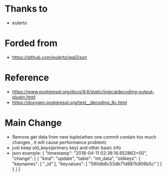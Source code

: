 
Thanks to
============
* eulerto

Forded from
============
* https://github.com/eulerto/wal2json

Reference
=================
* https://www.postgresql.org/docs/9.6/static/logicaldecoding-output-plugin.html
* https://doxygen.postgresql.org/test__decoding_8c.html

Main Change
=================
* Remove get data from new tuple(when one commit contain too much changes , it will cause performance problem)
* just keep old_keys(primary key) and other basic info
* json example:
{
  "timestamp": "2018-04-11 02:38:16.652863+00",
  "change": [
    {
      "kind": "update",
      "table": "mt_data",
      "oldkeys": {
        "keynames": [
          "_id"
        ],
        "keyvalues": [
          "590db6c53db71d887b906b5c"
        ]
      }
    }
  ]
}
